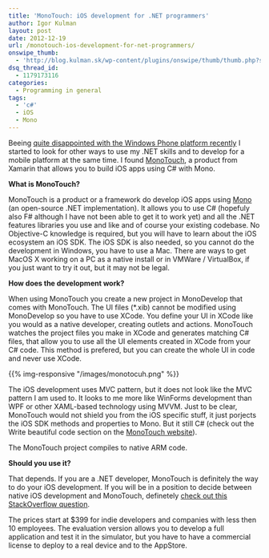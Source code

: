 ```yaml
---
title: 'MonoTouch: iOS development for .NET programmers'
author: Igor Kulman
layout: post
date: 2012-12-19
url: /monotouch-ios-development-for-net-programmers/
onswipe_thumb:
  - 'http://blog.kulman.sk/wp-content/plugins/onswipe/thumb/thumb.php?src=http://blog.kulman.sk/wp-content/uploads/2012/12/monotocuh.png&amp;w=600&amp;h=800&amp;zc=1&amp;q=75&amp;f=0'
dsq_thread_id:
  - 1179173116
categories:
  - Programming in general
tags:
  - 'c#'
  - iOS
  - Mono
---
```

Beeing [quite disappointed with the Windows Phone platform recently][1] I started to look for other ways to use my .NET skills and to develop for a mobile platform at the same time. I found [MonoTouch][2], a product from Xamarin that allows you to build iOS apps using C# with Mono. 

**What is MonoTouch?**

MonoTouch is a product or a framework do develop iOS apps using [Mono][3] (an open-source .NET implementation). It allows you to use C# (hopefuly also F# although I have not been able to get it to work yet) and all the .NET features libraries you use and like and of course your existing codebase. No Objective-C knowledge is required, but you will have to learn about the iOS ecosystem an iOS SDK. The iOS SDK is also needed, so you cannot do the development in Windows, you have to use a Mac. There are ways to get MacOS X working on a PC as a native install or in VMWare / VirtualBox, if you just want to try it out, but it may not be legal.

<!--more-->

**How does the development work?**

When using MonoTouch you create a new project in MonoDevelop that comes with MonoTouch. The UI files (*.xib) cannot be modified using MonoDevelop so you have to use XCode. You define your UI in XCode like you would as a native developer, creating outlets and actions. MonoTouch watches the project files you make in XCode and generates matching C# files, that allow you to use all the UI elements created in XCode from your C# code. This method is prefered, but you can create the whole UI in code and never use XCode. 

{{% img-responsive "/images/monotocuh.png" %}}

The iOS development uses MVC pattern, but it does not look like the MVC pattern I am used to. It looks to me more like WinForms development than WPF or other XAML-based technology using MVVM. Just to be clear, MonoTouch would not shield you from the iOS specific stuff, it just porjects the iOS SDK methods and properties to Mono. But it still C# (check out the Write beautiful code section on the [MonoTouch website][2]).

The MonoTouch project compiles to native ARM code. 

**Should you use it?**

That depends. If you are a .NET developer, MonoTouch is definitely the way to do your iOS development. If you will be in a position to decide between native iOS development and MonoTouch, definetely [check out this StackOverflow question][4]. 

The prices start at $399 for indie developers and companies with less then 10 employees. The evaluation version allows you to develop a full application and test it in the simulator, but you have to have a commercial license to deploy to a real device and to the AppStore.

 [1]: http://blog.kulman.sk/why-i-do-not-like-windows-phone-programming-anymore/
 [2]: http://xamarin.com/monotouch
 [3]: http://www.mono-project.com/Main_Page
 [4]: http://stackoverflow.com/questions/1583856/how-to-decide-between-monotouch-and-objective-c